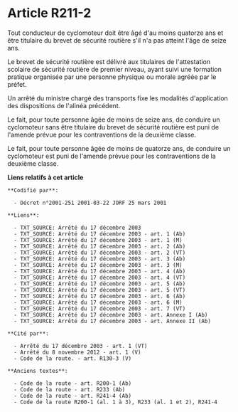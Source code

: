 # Article R211-2

Tout conducteur de cyclomoteur doit être âgé d'au moins quatorze ans et être titulaire du brevet de sécurité routière s'il
n'a pas atteint l'âge de seize ans.

Le brevet de sécurité routière est délivré aux titulaires de l'attestation scolaire de sécurité routière de premier niveau,
ayant suivi une formation pratique organisée par une personne physique ou morale agréée par le préfet.

Un arrêté du ministre chargé des transports fixe les modalités d'application des dispositions de l'alinéa précédent.

Le fait, pour toute personne âgée de moins de seize ans, de conduire un cyclomoteur sans être titulaire du brevet de sécurité
routière est puni de l'amende prévue pour les contraventions de la deuxième classe.

Le fait, pour toute personne âgée de moins de quatorze ans, de conduire un cyclomoteur est puni de l'amende prévue pour les
contraventions de la deuxième classe.

**Liens relatifs à cet article**

	**Codifié par**:

	  - Décret n°2001-251 2001-03-22 JORF 25 mars 2001

	**Liens**:

	  - TXT_SOURCE: Arrêté du 17 décembre 2003
	  - TXT_SOURCE: Arrêté du 17 décembre 2003 - art. 1 (Ab)
	  - TXT_SOURCE: Arrêté du 17 décembre 2003 - art. 1 (M)
	  - TXT_SOURCE: Arrêté du 17 décembre 2003 - art. 2 (Ab)
	  - TXT_SOURCE: Arrêté du 17 décembre 2003 - art. 2 (VT)
	  - TXT_SOURCE: Arrêté du 17 décembre 2003 - art. 3 (Ab)
	  - TXT_SOURCE: Arrêté du 17 décembre 2003 - art. 3 (M)
	  - TXT_SOURCE: Arrêté du 17 décembre 2003 - art. 4 (Ab)
	  - TXT_SOURCE: Arrêté du 17 décembre 2003 - art. 4 (VT)
	  - TXT_SOURCE: Arrêté du 17 décembre 2003 - art. 5 (Ab)
	  - TXT_SOURCE: Arrêté du 17 décembre 2003 - art. 5 (VT)
	  - TXT_SOURCE: Arrêté du 17 décembre 2003 - art. 6 (Ab)
	  - TXT_SOURCE: Arrêté du 17 décembre 2003 - art. 6 (M)
	  - TXT_SOURCE: Arrêté du 17 décembre 2003 - art. 7 (VT)
	  - TXT_SOURCE: Arrêté du 17 décembre 2003 - art. Annexe I (Ab)
	  - TXT_SOURCE: Arrêté du 17 décembre 2003 - art. Annexe II (Ab)

	**Cité par**:

	  - Arrêté du 17 décembre 2003 - art. 1 (VT)
	  - Arrêté du 8 novembre 2012 - art. 1 (V)
	  - Code de la route. - art. R130-3 (V)

	**Anciens textes**:

	  - Code de la route - art. R200-1 (Ab)
	  - Code de la route - art. R233 (Ab)
	  - Code de la route - art. R241-4 (Ab)
	  - Code de la route R200-1 (al. 1 à 3), R233 (al. 1 et 2), R241-4

